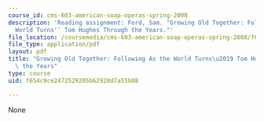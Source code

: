 ```yaml
---
course_id: cms-603-american-soap-operas-spring-2008
description: 'Reading assignment: Ford, Sam. "Growing Old Together: Following As the
  World Turns'' Tom Hughes Through the Years."'
file_location: /coursemedia/cms-603-american-soap-operas-spring-2008/f654c9ce2472529205b62928d7a55b08_tomhughes.pdf
file_type: application/pdf
layout: pdf
title: "Growing Old Together: Following As the World Turns\u2019 Tom Hughes Through\
  \ the Years"
type: course
uid: f654c9ce2472529205b62928d7a55b08

---
```

None